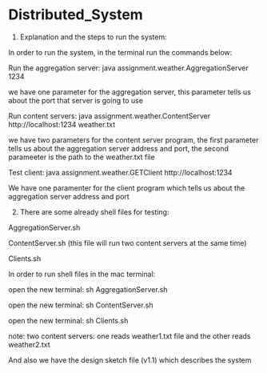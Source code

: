 # Distributed_System
1) Explanation and the steps to run the system:

In order to run the system, in the terminal run the commands below:

Run the aggregation server: java assignment.weather.AggregationServer 1234

we have one parameter for the aggregation server, this parameter tells us about the port that server is going to use

Run content servers: java assignment.weather.ContentServer http://localhost:1234 weather.txt

we have two parameters for the content server program, the first parameter tells us about the aggregation server address and port, 
the second parameeter is the path to the weather.txt file 

Test client: java assignment.weather.GETClient http://localhost:1234 

We have one paramenter for the client program which tells us about the aggregation server address and port 


2) There are some already shell files for testing:
   
AggregationServer.sh

ContentServer.sh (this file will run two content servers at the same time)

Clients.sh


In order to run shell files in the mac terminal:



open the new terminal: sh AggregationServer.sh

open the new terminal: sh ContentServer.sh


open the new terminal: sh Clients.sh

note: two content servers: one reads weather1.txt file and the other reads weather2.txt

And also we have the design sketch file (v1.1) which describes the system



